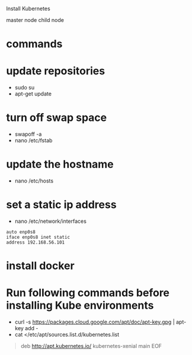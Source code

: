 Install Kubernetes

master node
child node


# commands


# update repositories
* sudo su 
* apt-get update 
 
# turn off swap space
* swapoff -a
* nano /etc/fstab


# update the hostname
* nano /etc/hosts

# set a static ip address
* nano /etc/network/interfaces


```
auto enp0s8
iface enp0s8 inet static
address 192.168.56.101
```

# install docker

# Run following commands before installing Kube environments

* curl -s https://packages.cloud.google.com/apt/doc/apt-key.gpg | apt-key add -
* cat <<EOF >/etc/apt/sources.list.d/kubernetes.list  
> deb http://apt.kubernetes.io/ kubernetes-xenial main
> EOF
